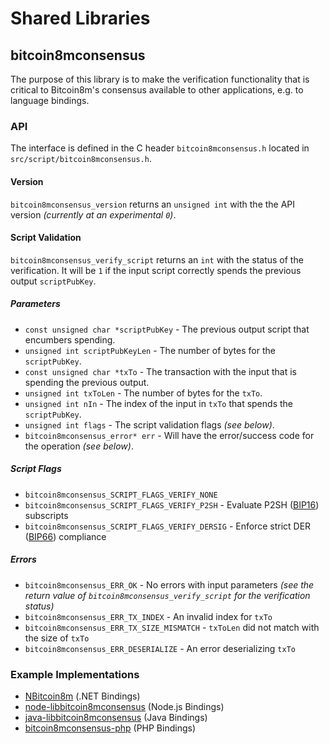 Shared Libraries
================

## bitcoin8mconsensus

The purpose of this library is to make the verification functionality that is critical to Bitcoin8m's consensus available to other applications, e.g. to language bindings.

### API

The interface is defined in the C header `bitcoin8mconsensus.h` located in  `src/script/bitcoin8mconsensus.h`.

#### Version

`bitcoin8mconsensus_version` returns an `unsigned int` with the the API version *(currently at an experimental `0`)*.

#### Script Validation

`bitcoin8mconsensus_verify_script` returns an `int` with the status of the verification. It will be `1` if the input script correctly spends the previous output `scriptPubKey`.

##### Parameters
- `const unsigned char *scriptPubKey` - The previous output script that encumbers spending.
- `unsigned int scriptPubKeyLen` - The number of bytes for the `scriptPubKey`.
- `const unsigned char *txTo` - The transaction with the input that is spending the previous output.
- `unsigned int txToLen` - The number of bytes for the `txTo`.
- `unsigned int nIn` - The index of the input in `txTo` that spends the `scriptPubKey`.
- `unsigned int flags` - The script validation flags *(see below)*.
- `bitcoin8mconsensus_error* err` - Will have the error/success code for the operation *(see below)*.

##### Script Flags
- `bitcoin8mconsensus_SCRIPT_FLAGS_VERIFY_NONE`
- `bitcoin8mconsensus_SCRIPT_FLAGS_VERIFY_P2SH` - Evaluate P2SH ([BIP16](https://github.com/bitcoin8m/bips/blob/master/bip-0016.mediawiki)) subscripts
- `bitcoin8mconsensus_SCRIPT_FLAGS_VERIFY_DERSIG` - Enforce strict DER ([BIP66](https://github.com/bitcoin8m/bips/blob/master/bip-0066.mediawiki)) compliance

##### Errors
- `bitcoin8mconsensus_ERR_OK` - No errors with input parameters *(see the return value of `bitcoin8mconsensus_verify_script` for the verification status)*
- `bitcoin8mconsensus_ERR_TX_INDEX` - An invalid index for `txTo`
- `bitcoin8mconsensus_ERR_TX_SIZE_MISMATCH` - `txToLen` did not match with the size of `txTo`
- `bitcoin8mconsensus_ERR_DESERIALIZE` - An error deserializing `txTo`

### Example Implementations
- [NBitcoin8m](https://github.com/NicolasDorier/NBitcoin8m/blob/master/NBitcoin8m/Script.cs#L814) (.NET Bindings)
- [node-libbitcoin8mconsensus](https://github.com/bitpay/node-libbitcoin8mconsensus) (Node.js Bindings)
- [java-libbitcoin8mconsensus](https://github.com/dexX7/java-libbitcoin8mconsensus) (Java Bindings)
- [bitcoin8mconsensus-php](https://github.com/Bit-Wasp/bitcoin8mconsensus-php) (PHP Bindings)
